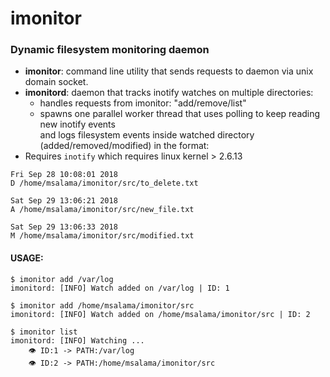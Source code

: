 # imonitor
### Dynamic filesystem monitoring daemon

- **imonitor**: command line utility that sends requests to daemon via unix domain socket.
- **imonitord**: daemon that tracks inotify watches on multiple directories:
	- handles requests from imonitor: "add/remove/list"
	- spawns one parallel worker thread that uses polling to keep reading new inotify events\
and logs filesystem events inside watched directory (added/removed/modified) in the format:
- Requires ``inotify`` which requires linux kernel > 2.6.13

```
Fri Sep 28 10:08:01 2018
D /home/msalama/imonitor/src/to_delete.txt

Sat Sep 29 13:06:21 2018
A /home/msalama/imonitor/src/new_file.txt

Sat Sep 29 13:06:33 2018
M /home/msalama/imonitor/src/modified.txt

```

#### USAGE:

```
$ imonitor add /var/log
imonitord: [INFO] Watch added on /var/log | ID: 1

$ imonitor add /home/msalama/imonitor/src
imonitord: [INFO] Watch added on /home/msalama/imonitor/src | ID: 2

$ imonitor list
imonitord: [INFO] Watching ...
    👁️ ID:1 -> PATH:/var/log
    👁️ ID:2 -> PATH:/home/msalama/imonitor/src
```
